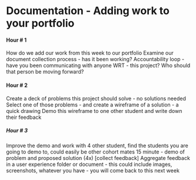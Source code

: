 # Documentation - Adding work to your portfolio

#### Hour # 1
How do we add our work from this week to our portfolio
Examine our document collection process - has it been working?
Accountability loop - have you been communicating with anyone WRT - this project? Who should that person be moving forward?

#### Hour # 2
Create a deck of problems this project should solve - no solutions needed
Select one of those problems - and create a wireframe of a solution - a quick drawing
Demo this wireframe to one other student and write down their feedback

##### Hour # 3
Improve the demo and work with 4 other student, find the students you are going to demo to, could easily be other cohort mates
15 minute - demo of problem and proposed solution (4x) [collect feedback]
Aggregate feedback in a user experience folder or document - this could include images, screenshots, whatever you have - you will come back to this next week
